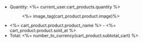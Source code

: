  <div class="cart-products cart">
          <ul>
            <li>Quantity: <%= current_user.cart_products.quantity %></li>
              <figure> <%= image_tag(cart_product.product.image)%> </figure>
            <li> <%= cart_product.product.product_name %> - <%= cart_product.product.sold_at %></li>
            <li> Total: <%= number_to_currency(cart_product.subtotal_cart) %> </li>
          </ul>
        </div>